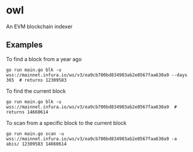 # owl
An EVM blockchain indexer


## Examples

To find a block from a year ago

    go run main.go blk -u wss://mainnet.infura.io/ws/v3/ea9cb700bd834903ab2e0567faa630a9 --days 365  # returns 12309583

To find the current block

    go run main.go blk -u wss://mainnet.infura.io/ws/v3/ea9cb700bd834903ab2e0567faa630a9  # returns 14660614

To scan from a specific block to the current block

    go run main.go scan -u wss://mainnet.infura.io/ws/v3/ea9cb700bd834903ab2e0567faa630a9 -a abis/ 12309583 14660614
